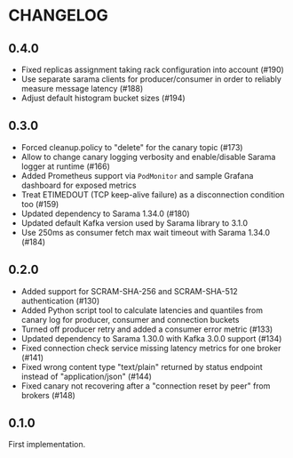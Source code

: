 # CHANGELOG

## 0.4.0

* Fixed replicas assignment taking rack configuration into account (#190)
* Use separate sarama clients for producer/consumer in order to reliably measure message latency (#188)
* Adjust default histogram bucket sizes (#194)

## 0.3.0

* Forced cleanup.policy to "delete" for the canary topic (#173)
* Allow to change canary logging verbosity and enable/disable Sarama logger at runtime (#166)
* Added Prometheus support via `PodMonitor` and sample Grafana dashboard for exposed metrics
* Treat ETIMEDOUT (TCP keep-alive failure) as a disconnection condition too (#159)
* Updated dependency to Sarama 1.34.0 (#180)
* Updated default Kafka version used by Sarama library to 3.1.0
* Use 250ms as consumer fetch max wait timeout with Sarama 1.34.0 (#184)

## 0.2.0

* Added support for SCRAM-SHA-256 and SCRAM-SHA-512 authentication (#130)
* Added Python script tool to calculate latencies and quantiles from canary log for producer, consumer and connection buckets
* Turned off producer retry and added a consumer error metric (#133)
* Updated dependency to Sarama 1.30.0 with Kafka 3.0.0 support (#134)
* Fixed connection check service missing latency metrics for one broker (#141)
* Fixed wrong content type "text/plain" returned by status endpoint instead of "application/json" (#144)
* Fixed canary not recovering after a "connection reset by peer" from brokers (#148)

## 0.1.0

First implementation.
